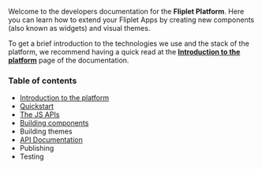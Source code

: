 Welcome to the developers documentation for the **Fliplet Platform**. Here you can learn how to extend your Fliplet Apps by creating new components (also known as widgets) and visual themes.

To get a brief introduction to the technologies we use and the stack of the platform, we recommend having a quick read at the **[Introduction to the platform](Introduction.md)** page of the documentation.

### Table of contents

- [Introduction to the platform](Introduction.md)
- [Quickstart](Quickstart.md)
- [The JS APIs](JS-APIs.md)
- [Building components](Building-components.md)
- Building themes
- [API Documentation](API-Documentation.md)
- Publishing
- Testing